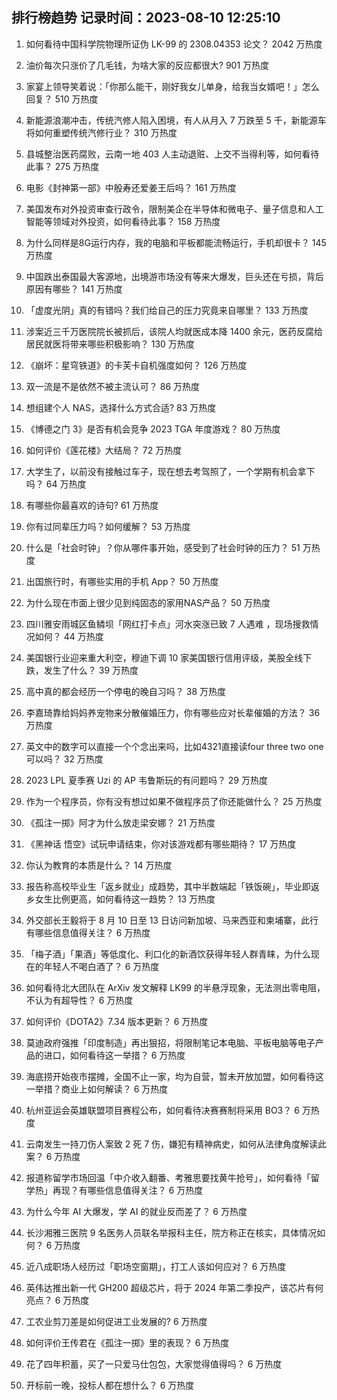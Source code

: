 
## 排行榜趋势 记录时间：2023-08-10 12:25:10
  
  1. 如何看待中国科学院物理所证伪 LK-99 的 2308.04353 论文？ 2042 万热度
    
  2. 油价每次只涨价了几毛钱，为啥大家的反应都很大? 901 万热度
    
  3. 家宴上领导笑着说：「你那么能干，刚好我女儿单身，给我当女婿吧！」怎么回复？ 510 万热度
    
  4. 新能源浪潮冲击，传统汽修人陷入困境，有人从月入 7 万跌至 5 千，新能源车将如何重塑传统汽修行业？ 310 万热度
    
  5. 县城整治医药腐败，云南一地 403 人主动退赃、上交不当得利等，如何看待此事？ 275 万热度
    
  6. 电影《封神第一部》中殷寿还爱姜王后吗？ 161 万热度
    
  7. 美国发布对外投资审查行政令，限制美企在半导体和微电子、量子信息和人工智能等领域对外投资，如何看待此事？ 158 万热度
    
  8. 为什么同样是8G运行内存，我的电脑和平板都能流畅运行，手机却很卡？ 145 万热度
    
  9. 中国跌出泰国最大客源地，出境游市场没有等来大爆发，巨头还在亏损，背后原因有哪些？ 141 万热度
    
  10. 「虚度光阴」真的有错吗？我们给自己的压力究竟来自哪里？ 133 万热度
    
  11. 涉案近三千万医院院长被抓后，该院人均就医成本降 1400 余元，医药反腐给居民就医将带来哪些积极影响？ 130 万热度
    
  12. 《崩坏：星穹铁道》的卡芙卡自机强度如何？ 126 万热度
    
  13. 双一流是不是依然不被主流认可？ 86 万热度
    
  14. 想组建个人 NAS，选择什么方式合适? 83 万热度
    
  15. 《博德之门 3》是否有机会竞争 2023 TGA 年度游戏？ 80 万热度
    
  16. 如何评价《莲花楼》大结局？ 72 万热度
    
  17. 大学生了，以前没有接触过车子，现在想去考驾照了，一个学期有机会拿下吗？ 64 万热度
    
  18. 有哪些你最喜欢的诗句? 61 万热度
    
  19. 你有过同辈压力吗？如何缓解？ 53 万热度
    
  20. 什么是「社会时钟」？你从哪件事开始，感受到了社会时钟的压力？ 51 万热度
    
  21. 出国旅行时，有哪些实用的手机 App？ 50 万热度
    
  22. 为什么现在市面上很少见到纯固态的家用NAS产品？ 50 万热度
    
  23. 四川雅安雨城区鱼鳞坝「网红打卡点」河水突涨已致 7 人遇难 ，现场搜救情况如何？ 44 万热度
    
  24. 美国银行业迎来重大利空，穆迪下调 10 家美国银行信用评级，美股全线下跌，发生了什么？ 39 万热度
    
  25. 高中真的都会经历一个停电的晚自习吗？ 38 万热度
    
  26. 李嘉琦靠给妈妈养宠物来分散催婚压力，你有哪些应对长辈催婚的方法？ 36 万热度
    
  27. 英文中的数字可以直接一个个念出来吗，比如4321直接读four three two one可以吗？ 32 万热度
    
  28. 2023 LPL 夏季赛 Uzi 的 AP 韦鲁斯玩的有问题吗？ 29 万热度
    
  29. 作为一个程序员，你有没有想过如果不做程序员了你还能做什么？ 25 万热度
    
  30. 《孤注一掷》阿才为什么放走梁安娜？ 21 万热度
    
  31. 《黑神话 悟空》试玩申请结束，你对该游戏都有哪些期待？ 17 万热度
    
  32. 你认为教育的本质是什么？ 14 万热度
    
  33. 报告称高校毕业生「返乡就业」成趋势，其中半数端起「铁饭碗」，毕业即返乡女生比例更高，如何看待这一趋势？ 13 万热度
    
  34. 外交部长王毅将于 8 月 10 日至 13 日访问新加坡、马来西亚和柬埔寨，此行有哪些信息值得关注？ 6 万热度
    
  35. 「梅子酒」「果酒」等低度化、利口化的新酒饮获得年轻人群青睐，为什么现在的年轻人不喝白酒了？ 6 万热度
    
  36. 如何看待北大团队在 ArXiv 发文解释 LK99 的半悬浮现象，无法测出零电阻，不认为有超导性？ 6 万热度
    
  37. 如何评价《DOTA2》7.34 版本更新？ 6 万热度
    
  38. 莫迪政府强推「印度制造」再出狠招，将限制笔记本电脑、平板电脑等电子产品的进口，如何看待这一举措？ 6 万热度
    
  39. 海底捞开始夜市摆摊，全国不止一家，均为自营，暂未开放加盟，如何看待这一举措？商业上如何解读？ 6 万热度
    
  40. 杭州亚运会英雄联盟项目赛程公布，如何看待决赛赛制将采用 BO3？ 6 万热度
    
  41. 云南发生一持刀伤人案致 2 死 7 伤，嫌犯有精神病史，如何从法律角度解读此案？ 6 万热度
    
  42. 报道称留学市场回温「中介收入翻番、考雅思要找黄牛抢号」，如何看待「留学热」再现？有哪些信息值得关注？ 6 万热度
    
  43. 为什么今年 AI 大爆发，学 AI 的就业反而差了？ 6 万热度
    
  44. 长沙湘雅三医院 9 名医务人员联名举报科主任，院方称正在核实，具体情况如何？ 6 万热度
    
  45. 近八成职场人经历过「职场空窗期」，打工人该如何应对？ 6 万热度
    
  46. 英伟达推出新一代 GH200 超级芯片，将于 2024 年第二季投产，该芯片有何亮点？ 6 万热度
    
  47. 工农业剪刀差是如何促进工业发展的? 6 万热度
    
  48. 如何评价王传君在《孤注一掷》里的表现？ 6 万热度
    
  49. 花了四年积蓄，买了一只爱马仕包包，大家觉得值得吗？ 6 万热度
    
  50. 开标前一晚，投标人都在想什么？ 6 万热度
    